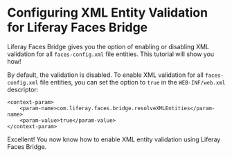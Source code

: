 # Configuring XML Entity Validation for Liferay Faces Bridge

<!-- Explain why this is helpful. - Jim -->

Liferay Faces Bridge gives you the option of enabling or disabling XML
validation for all `faces-config.xml` file entities. This tutorial will show you
how! 

By default, the validation is disabled. To enable XML validation for all
`faces-config.xml` file entities, you can set the option to `true` in the
`WEB-INF/web.xml` descriptor: 

    <context-param>
        <param-name>com.liferay.faces.bridge.resolveXMLEntities</param-name>
        <param-value>true</param-value>
    </context-param>

Excellent! You now know how to enable XML entity validation using Liferay Faces
Bridge. 
